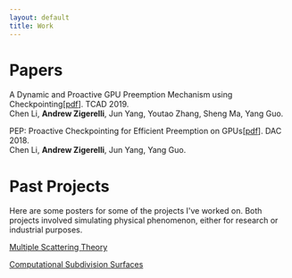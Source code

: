 ```yaml
---
layout: default
title: Work
---
```

# Papers
A Dynamic and Proactive GPU Preemption Mechanism using
Checkpointing\[[pdf](../papers/gpu_preempt-tcad.pdf)\]. TCAD 2019.<br />
Chen Li, **Andrew Zigerelli**, Jun Yang, Youtao Zhang, Sheng Ma, Yang Guo.

PEP: Proactive Checkpointing for Efficient Preemption on GPUs\[[pdf](../papers/pep-p.pdf)\]. DAC 2018.<br />
Chen Li, **Andrew Zigerelli**, Jun Yang, Yang Guo.

# Past Projects

Here are some posters for some of the projects I've worked on. Both projects
involved simulating physical phenomenon, either for research or industrial
purposes.

<a href="mst.pdf">Multiple Scattering Theory</a>

<a href="sub_bio.pdf">Computational Subdivision Surfaces</a>
